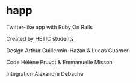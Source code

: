 happ
====
Twitter-like app with Ruby On Rails


Created by HETIC students

Design Arthur Guillermin-Hazan & Lucas Guarneri

Code Hélène Pruvot & Emmanuelle Misson

Integration Alexandre Debache
